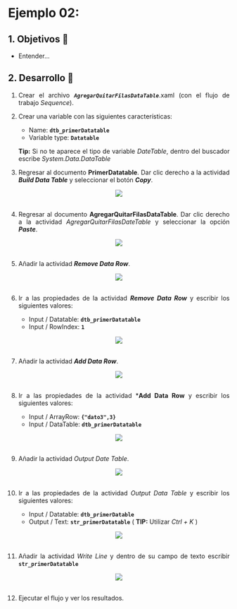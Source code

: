 # Ejemplo 02: 

<div style="text-align: justify;">

## 1. Objetivos :dart:

- Entender...

## 2. Desarrollo :hammer:

1. Crear el archivo ***`AgregarQuitarFilasDataTable`***.xaml (con el flujo de trabajo *Sequence*).

2. Crear una variable con las siguientes características:

    - Name: **`dtb_primerDatatable`**
    - Variable type: **`Datatable`**

    **Tip:** Si no te aparece el tipo de variable *DateTable*, dentro del buscador escribe *System.Data.DataTable*

3. Regresar al documento **PrimerDatatable**. Dar clic derecho a la actividad ***Build Data Table*** y seleccionar el botón ***Copy***.

<div align="center">
<img src="assets/image03.png" align="center">
</div>
<br>

4. Regresar al documento **AgregarQuitarFilasDataTable**. Dar clic derecho a la actividad *AgregarQuitarFilasDateTable* y seleccionar la opción ***Paste***.

<div align="center">
<img src="assets/image04.png" align="center">
</div>
<br>

5. Añadir la actividad ***Remove Data Row***.

<div align="center">
<img src="assets/image05.png" align="center">
</div>
<br>

6. Ir a las propiedades de la actividad ***Remove Data Row*** y escribir los siguientes valores:

    - Input / Datatable: **`dtb_primerDatatable`**
    - Input / RowIndex: **`1`**

<div align="center">
<img src="assets/image06.png" align="center">
</div>
<br>

7. Añadir la actividad ***Add Data Row***.

<div align="center">
<img src="assets/image07.png" align="center">
</div>
<br>

8. Ir a las propiedades de la actividad ***Add Data Row** y escribir los siguientes valores:

    - Input / ArrayRow: **`{"dato3",3}`**
    - Input / DataTable: **`dtb_primerDatatable`**

<div align="center">
<img src="assets/image08.png" align="center">
</div>
<br>

9. Añadir la actividad *Output Date Table*.

<div align="center">
<img src="assets/image09.png" align="center">
</div>
<br>

10. Ir a las propiedades de la actividad *Output Data Table* y escribir los siguientes valores:

    - Input / Datatable: **`dtb_primerDatable`**
    - Output / Text: **`str_primerDatatable`** ( **TIP:** Utilizar *Ctrl + K* )

<div align="center">
<img src="assets/image10.png" align="center">
</div>
<br>

11. Añadir la actividad *Write Line* y dentro de su campo de texto escribir **`str_primerDatatable`**

<div align="center">
<img src="assets/image11.png" align="center">
</div>
<br>

12. Ejecutar el flujo y ver los resultados.

</div>